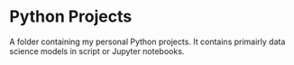 # Python Projects

A folder containing my personal Python projects. It contains primairly data science models in script or Jupyter notebooks.

